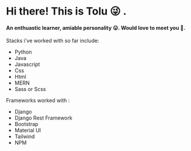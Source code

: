 # Hi there! This is Tolu :stuck_out_tongue_winking_eye: .

#### An enthuastic learner, amiable personality :stuck_out_tongue:. Would love to meet you :wave:.

Stacks i've worked with so far include:
* Python
* Java
* Javascript
* Css
* Html
* MERN
* Sass or Scss

Frameworks worked with :
* Django
* Django Rest Framework
* Bootstrap
* Material UI
* Tailwind
* NPM
